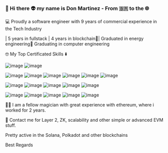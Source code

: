### 👾 Hi there 👽 my name is Don Martinez - From 🇧🇷 to the 🌐 ###
💻 Proudly a software engineer with 9 years of commercial experience in the Tech Industry

| 5 years in fullstack | 4 years in blockchain🚀|
Graduated in energy engineering📘 Graduating in computer engineering

🤓 My Top Certificated Skills ⬇️ 

![image](https://img.shields.io/badge/Amazon_AWS-FF9900?style=for-the-badge&logo=amazonaws&logoColor=white) ![image](https://img.shields.io/badge/Azure_DevOps-0078D7?style=for-the-badge&logo=azure-devops&logoColor=white)

![image](https://img.shields.io/badge/C-00599C?style=for-the-badge&logo=c&logoColor=white) ![image](https://img.shields.io/badge/C%23-239120?style=for-the-badge&logo=csharp&logoColor=white) ![image](https://img.shields.io/badge/C%2B%2B-00599C?style=for-the-badge&logo=c%2B%2B&logoColor=white) ![image](	https://img.shields.io/badge/CSS3-1572B6?style=for-the-badge&logo=css3&logoColor=white) ![image](https://img.shields.io/badge/HTML5-E34F26?style=for-the-badge&logo=html5&logoColor=white) ![image](https://img.shields.io/badge/%3C/%3E%20htmx-3D72D7?style=for-the-badge&logo=mysl&logoColor=white) 

 ![image](https://img.shields.io/badge/next%20js-000000?style=for-the-badge&logo=nextdotjs&logoColor=white) ![image](https://img.shields.io/badge/JavaScript-323330?style=for-the-badge&logo=javascript&logoColor=F7DF1E) ![image](https://img.shields.io/badge/json-5E5C5C?style=for-the-badge&logo=json&logoColor=white) ![image](https://img.shields.io/badge/Python-FFD43B?style=for-the-badge&logo=python&logoColor=blue) ![image](https://img.shields.io/badge/Ruby-CC342D?style=for-the-badge&logo=ruby&logoColor=white)

![image](https://img.shields.io/badge/Rust-black?style=for-the-badge&logo=rust&logoColor=#E57324) ![image](https://img.shields.io/badge/Solidity-e6e6e6?style=for-the-badge&logo=solidity&logoColor=black) ![image](https://img.shields.io/badge/Go-00ADD8?style=for-the-badge&logo=go&logoColor=white) ![image](https://img.shields.io/badge/hyperledger-2F3134?style=for-the-badge&logo=hyperledger&logoColor=white) ![image](https://img.shields.io/badge/TypeScript-007ACC?style=for-the-badge&logo=typescript&logoColor=white)

🧙‍♂️ I am a fellow magician with great experience with ethereum, where i worked for 2 years. 

💬 Contact me for Layer 2, ZK, scalability and other simple or advanced EVM stuff.

Pretty active in the Solana, Polkadot and other blockchains 

Best Regards


